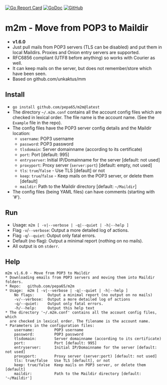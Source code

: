 [![Go Report Card](https://goreportcard.com/badge/github.com/pepa65/m2m)](https://goreportcard.com/report/github.com/pepa65/m2m)
[![GoDoc](https://godoc.org/github.com/pepa65/m2m?status.svg)](https://godoc.org/github.com/pepa65/m2m)
[![GitHub](https://img.shields.io/github/license/pepa65/m2m.svg)](LICENSE)
# m2m - Move from POP3 to Maildir

* **v1.6.0**
* Just pull mails from POP3 servers (TLS can be disabled) and put them in
  local Maildirs. Proxies and Onion entry servers are supported.
* RFC6856 compliant (UTF8 before anything) so works with Courier as well.
* It can keep mails on the server, but does not remember/store which have been seen.
* Based on github.com/unkaktus/mm

## Install
* `go install github.com/pepa65/m2m@latest`
* The directory `~/.m2m.conf` contains all the account config files which are checked in lexical order.
  The file name is the account name. (See the `Example` file in the repo).
* The config files have the POP3 server config details and the Maildir location:
  - `username`: POP3 username
  - `password`: POP3 password
  - `tlsdomain`: Server domainname (according to its certificate)
  - `port`: Port [default: 995]
  - `entryserver`: Initial IP/Domainname for the server [default: not used]
  - `proxyport`: Proxy server (`server:port`) [default: empty, not used]
  - `tls`: `true`/`false` - Use TLS [default] or not
  - `keep`: `true`/`false` - Keep mails on the POP3 server, or delete them [default]
  - `maildir`: Path to the Maildir directory [default: `~/Maildir`]
* The config files (being YAML files) can have comments (starting with '#').

## Run
* Usage: `m2m [ -v|--verbose | -q|--quiet | -h|--help ]`
* Flag `-v`/`--verbose`: Output a more detailed log of actions.
* Flag `-q`/`--quiet`: Output only fatal errors.
* Default (no flag): Output a minimal report (nothing on no mails).
* All output is on `stderr`.

## Help
```
m2m v1.6.0 - Move from POP3 to Maildir
* Downloading emails from POP3 servers and moving them into Maildir folders.
* Repo:   github.com/pepa65/m2m
* Usage:  m2m [ -v|--verbose | -q|--quiet | -h|--help ]
    No flags:      Output a minimal report (no output on no mails)
    -v/--verbose:  Output a more detailed log of actions
    -q/--quiet:    Output only fatal errors.
    -h/--help:     Output this help text
* The directory '~/.m2m.conf' contains all the account config files, which
  are checked in lexical order. The filename is the account name.
* Parameters in the configuration files:
    username:         POP3 username
    password:         POP3 password
    tlsdomain:        Server domainname (according to its certificate)
    port:             Port [default: 995]
    entryserver:      Initial IP/Domainname for the server [default: not used]
    proxyport:        Proxy server (server:port) [default: not used]
    tls: true/false   Use TLS [default], or not
    keep: true/false  Keep mails on POP3 server, or delete them [default]
    maildir:          Path to the Maildir directory [default: '~/Maildir']
```
